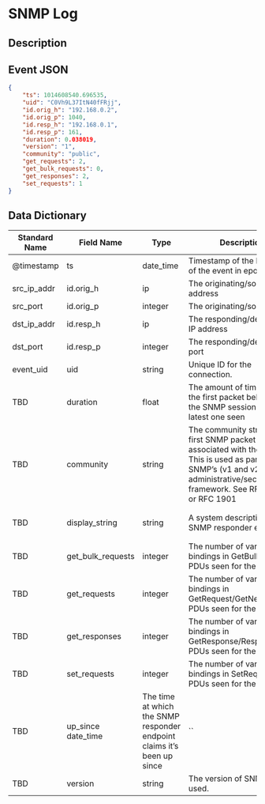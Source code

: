 # SNMP Log

## Description

## Event JSON

```json
{
    "ts": 1014608540.696535,
    "uid": "C0Vh9L37ItN40fFRjj",
    "id.orig_h": "192.168.0.2",
    "id.orig_p": 1040,
    "id.resp_h": "192.168.0.1",
    "id.resp_p": 161,
    "duration": 0.038019,
    "version": "1",
    "community": "public",
    "get_requests": 2,
    "get_bulk_requests": 0,
    "get_responses": 2,
    "set_requests": 1
}
```

## Data Dictionary

|	        Standard Name       	|            Field Name             |       	    Type            	|   	    Description          	|	     Sample Value           	|
|	-------------------------------	|	-------------------------------	|	-------------------------------	|	-------------------------------	|	-------------------------------	|
|     @timestamp     |     ts               |     date_time     |        Timestamp of the beginning of the event in epoch format     |     `1300475167.096535`  |
|     src_ip_addr     |     id.orig_h     |     ip     |     The originating/source IP address     |     `10.1.1.1`     |
|     src_port     |     id.orig_p          |     integer     |       The originating/source port        |     `37682`     |
|     dst_ip_addr     |     id.resp_h     |     ip     |     The responding/destination IP address     |     `10.2.2.2`     |
|     dst_port     |     id.resp_p          |     integer     |       The responding/destination port        |     `161`     |
|     event_uid     |     uid     |     string     |     Unique ID for the connection.     |     `CHhAvVGS1DHFjwGM9`     |
|     TBD     |     duration     |     float     |     The amount of time between the first packet belonging to the SNMP session and the latest one seen     |     `0.038019`     |
|     TBD     |     community     |     string     |     The community string of the first SNMP packet associated with the session. This is used as part of SNMP’s (v1 and v2c) administrative/security framework. See RFC 1157 or RFC 1901     |     `public`     |
|     TBD     |     display_string     |     string     |     A system description of the SNMP responder endpoint.   |  `VMware ESXi 5.5.0 build-4722766 VMware, Inc. x86_64`   |
|     TBD     |     get_bulk_requests     |     integer     |     The number of variable bindings in GetBulkRequest PDUs seen for the session     |     `0`     |
|     TBD     |     get_requests     |     integer     |     The number of variable bindings in GetRequest/GetNextRequest PDUs seen for the session     |     `2`     |
|     TBD     |     get_responses     |     integer     |     The number of variable bindings in GetResponse/Response PDUs seen for the session     |     `2`     |
|     TBD     |     set_requests     |     integer     |     The number of variable bindings in SetRequest PDUs seen for the session     |     `1`     |
|     TBD     |     up_since        date_time | The time at which the SNMP responder endpoint claims it’s been up since     |     ``     |
|     TBD     |     version     |     string     |     The version of SNMP being used.   |  `1`    |
